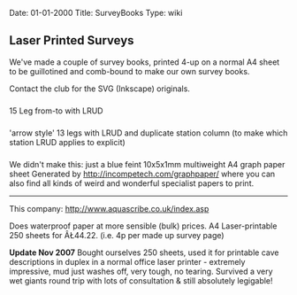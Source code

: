 Date: 01-01-2000
Title: SurveyBooks
Type: wiki


Laser Printed Surveys
---------------------

We've made a couple of survey books, printed 4-up on a normal A4 sheet
to be guillotined and comb-bound to make our own survey books.

Contact the club for the SVG (Inkscape) originals.





###

15 Leg from-to with LRUD

###

'arrow style' 13 legs with LRUD and duplicate station column (to make
which station LRUD applies to explicit)





###

We didn't make this: just a blue feint 10x5x1mm multiweight A4 graph
paper sheet Generated by <http://incompetech.com/graphpaper/> where you
can also find all kinds of weird and wonderful specialist papers to
print.





------------------------------------------------------------------------

This company: <http://www.aquascribe.co.uk/index.asp>

Does waterproof paper at more sensible (bulk) prices. A4 Laser-printable
250 sheets for ÂŁ44.22. (i.e. 4p per made up survey page)

**Update Nov 2007** Bought ourselves 250 sheets, used it for printable
cave descriptions in duplex in a normal office laser printer - extremely
impressive, mud just washes off, very tough, no tearing. Survived a very
wet giants round trip with lots of consultation & still absolutely
legigable!
